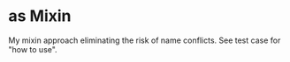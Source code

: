 # as Mixin

My mixin approach eliminating the risk of name conflicts. See test case for "how to use".